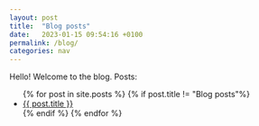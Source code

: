 ```yaml
---
layout: post
title:  "Blog posts"
date:   2023-01-15 09:54:16 +0100
permalink: /blog/
categories: nav
---
```

Hello! Welcome to the blog.
Posts:
<ul>
  {% for post in site.posts %}
  {% if post.title != "Blog posts"%}
    <li>
      <a href="{{ post.url }}">{{ post.title }}</a>
    </li>
	{% endif %}
  {% endfor %}
</ul>